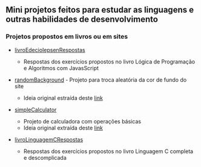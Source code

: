 ## Mini projetos feitos para estudar as linguagens e outras habilidades de desenvolvimento

### Projetos propostos em livros ou em sites

- [livroEdecioIepsenRespostas](https://github.com/rmelojefferson/progChallenges/tree/main/livroEdecioIepsenRespostas)
  - Respostas dos exercícios propostos no livro Lógica de Programação e Algoritmos com JavasScript
- [randomBackground](https://rmelojefferson.github.io/progChallenges/randomBackground/) - Projeto para troca aleatória da cor de fundo do site
  - Ideia original estraída deste [link](https://vannilla-js-basic-project-1-background-color.netlify.app/)
- [simpleCalculator](https://rmelojefferson.github.io/progChallenges/simpleCalculator/)
  - Projeto de calculadora com operações básicas
  - Ideia original extraída deste [link](https://jsbeginners.com/calculator-javascript-project/)

- [livroLinguagemCRespostas](https://github.com/rmelojefferson/progChallenges/tree/main/livroLinguageCCompletaDescomplicada)
  - Respostas dos exercícios propostos no livro Linguagem C completa e descomplicada

